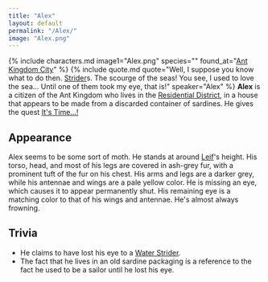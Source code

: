 ```yaml
---
title: "Alex"
layout: default
permalink: "/Alex/"
image: "Alex.png"
---
```

{% include characters.md image1="Alex.png" species="" found_at="[Ant Kingdom City](/Ant_Kingdom_City)" %}
{% include quote.md quote="Well, I suppose you know what to do then. [Strider](/Water_Strider)s. The scourge of the seas! You see, I used to love the sea... Until one of them took my eye, that is!" speaker="Alex" %}
**Alex** is a citizen of the Ant Kingdom who lives in the [Residential District](/Ant_Kingdom_City), in a house that appears to be made from a discarded container of sardines. He gives the quest [It's Time...!](/It's_Time...!)

## Appearance
Alex seems to be some sort of moth. He stands at around [Leif](/Leif)'s height. His torso, head, and most of his legs are covered in ash-grey fur, with a prominent tuft of the fur on his chest. His arms and legs are a darker grey, while his antennae and wings are a pale yellow color. He is missing an eye, which causes it to appear permanently shut. His remaining eye is a matching color to that of his wings and antennae. He's almost always frowning.

## Trivia
* He claims to have lost his eye to a [Water Strider](/Water_Strider).
* The fact that he lives in an old sardine packaging is a reference to the fact he used to be a sailor until he lost his eye.